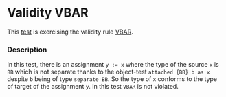 # Validity VBAR

This [test](.) is exercising the validity rule [VBAR](../../vbar/Readme.md).

### Description

In this test, there is an assignment `y := x` where the type of the source `x` is `BB` which is not separate thanks to the object-test `attached {BB} b as x` despite `b` being of type `separate BB`. So the type of `x` conforms to the type of target of the assignment `y`. In this test `VBAR` is not violated.
